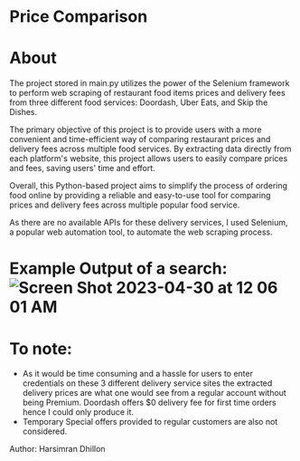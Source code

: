 # Price Comparison

# About
The project stored in main.py utilizes the power of the Selenium framework to perform web scraping of restaurant food items prices and delivery fees from three different food services: Doordash, Uber Eats, and Skip the Dishes. 

The primary objective of this project is to provide users with a more convenient and time-efficient way of comparing restaurant prices and delivery fees across multiple food services. By extracting data directly from each platform's website, this project allows users to easily compare prices and fees, saving users' time and effort. 

Overall, this Python-based project aims to simplify the process of ordering food online by providing a reliable and easy-to-use tool for comparing prices and delivery fees across multiple popular food service.

As there are no available APIs for these delivery services, I used Selenium, a popular web automation tool, to automate the web scraping process.

# Example Output of a search: ![Screen Shot 2023-04-30 at 12 06 01 AM](https://user-images.githubusercontent.com/82992603/235338224-66b832e8-d947-4227-ae0b-a789ba16ee62.png)


# To note:
- As it would be time consuming and a hassle for users to enter credentials on these 3 different delivery service sites the extracted delivery prices are what one would see from a regular account without being Premium. Doordash offers $0 delivery fee for first time orders hence I could only produce it. 
- Temporary Special offers provided to regular customers are also not considered.

Author: Harsimran Dhillon
